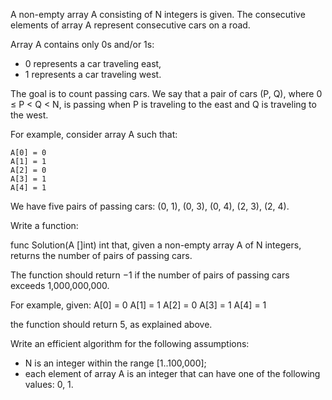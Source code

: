 A non-empty array A consisting of N integers is given. The consecutive elements of array A represent consecutive cars on a road.

Array A contains only 0s and/or 1s:
- 0 represents a car traveling east,
- 1 represents a car traveling west.

The goal is to count passing cars. We say that a pair of cars (P, Q), where 0 ≤ P < Q < N, is passing when P is traveling to the east and Q is traveling to the west.

For example, consider array A such that:

    A[0] = 0
    A[1] = 1
    A[2] = 0
    A[3] = 1
    A[4] = 1

We have five pairs of passing cars: (0, 1), (0, 3), (0, 4), (2, 3), (2, 4).

Write a function:

func Solution(A []int) int
that, given a non-empty array A of N integers, returns the number of pairs of passing cars.

The function should return −1 if the number of pairs of passing cars exceeds 1,000,000,000.

For example, given:
    A[0] = 0
    A[1] = 1
    A[2] = 0
    A[3] = 1
    A[4] = 1

the function should return 5, as explained above.

Write an efficient algorithm for the following assumptions:

- N is an integer within the range [1..100,000];
- each element of array A is an integer that can have one of the following values: 0, 1.
